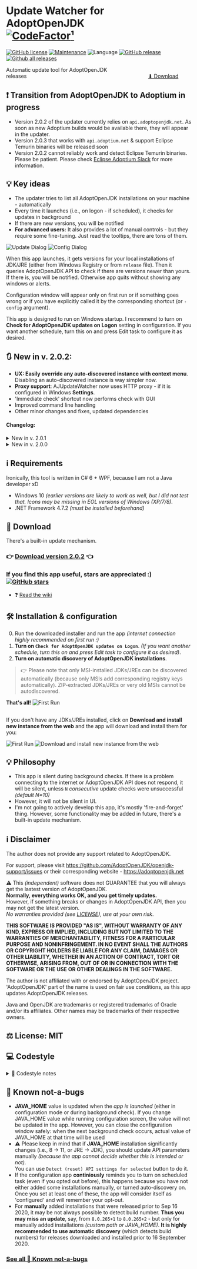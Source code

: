 
# Update Watcher for AdoptOpenJDK                        [![CodeFactor](https://www.codefactor.io/repository/github/tushev/aojdk-updatewatcher/badge)](https://www.codefactor.io/repository/github/tushev/aojdk-updatewatcher)[¹](#-codestyle)		
[![GitHub license](https://img.shields.io/github/license/tushev/aojdk-updatewatcher)](https://github.com/tushev/aojdk-updatewatcher/blob/master/LICENSE.txt) 
[![Maintenance](https://img.shields.io/badge/maintained%3F-yes-brightgreen.svg)](https://GitHub.com/tushev/aojdk-updatewatcher/graphs/commit-activity)
![Language](https://img.shields.io/badge/lang-c%23-blue)
[![GitHub release](https://img.shields.io/github/release/tushev/aojdk-updatewatcher.svg)](https://GitHub.com/tushev/aojdk-updatewatcher/releases/)
[![Github all releases](https://img.shields.io/github/downloads/tushev/aojdk-updatewatcher/total.svg)](https://GitHub.com/tushev/aojdk-updatewatcher/releases/)

Automatic update tool for AdoptOpenJDK releases                                                                                    [⬇ Download](#-download)

## ❗ Transition from AdoptOpenJDK to Adoptium in progress
* Version 2.0.2 of the updater currently relies on `api.adoptopenjdk.net`. As soon as new Adoptium builds would be available there, they will appear in the updater.
* Version 2.0.3 that works with `api.adoptium.net` & support Eclipse Temurin binaries will be released soon
* Version 2.0.2 cannot reliably work and detect Eclipse Temurin binaries. Please be patient.
Please check [Eclipse Adoptium Slack](https://adoptium.net/slack.html) for more information.

## 💡 Key ideas

* The updater tries to list all AdoptOpenJDK installations on your machine - automatically
* Every time it launches (i.e., on logon - if scheduled), it checks for updates in background
* If there are new versions, you will be notified
* **For advanced users:** It also provides a lot of manual controls - but they require some fine-tuning. Just read the tooltips, there are tons of them.


![Update Dialog](/docs/update_dialog_838.gif?raw=true)
![Config Dialog](/docs/config_dialog.png?raw=true)

When this app launches, it gets versions for your local installations of JDK/JRE (either from Windows Registry or from `release` file). Then it queries AdoptOpenJDK API to check if there are versions newer than yours. 
If there is, you will be notified. Otherwise app quits without showing any windows or alerts.

Configuration window will appear only on first run or if something goes wrong or if you have explicitly called it by the corresponding shortcut (or `-config` argument).

This app is designed to run on Windows startup. I recommend to turn on **Check for AdoptOpenJDK updates on Logon** setting in configuration. If you want another schedule, turn this on and press Edit task to configure it as desired.

## 🔃 New in v. 2.0.2:
* **UX: Easily override any auto-discovered instance with context menu**. Disabling an auto-discovered instance is way simpler now.
* **Proxy support**: AJUpdateWatcher now uses HTTP proxy - if it is configured in Windows **Settings**.
* 'Immediate check' shortcut now performs check with GUI
* Improved command line handling 
* Other minor changes and fixes, updated dependencies

#### Changelog:
<details>
  <summary>New in v. 2.0.1</summary>

### 🔃 New in v. 2.0.1:
* Added support for recently introduced changes in AdoptOpenJDK API and versioning scheme. This allows to receive `patch` and `AdoptBuild` updates for AdoptOpenJDK.
* Switched to [MSI](https://github.com/tushev/aojdk-updatewatcher/wiki/MSI-Installation) for installers. *No more false positives on VirusTotal!*
* Added support for post-install scripts/triggers (#5). 
* Redesigned self-update UI, added an option to view new release name *(+ release notes on hover)*
* Added [many new command line arguments](https://github.com/tushev/aojdk-updatewatcher/wiki/Command-Line-Arguments)
* Added .cmd file to open Configuration for installer-free version (#4) 
* Fix for a bug during background check when autodiscovery was set to off
* Other minor changes and fixes
</details>
<details>
  <summary>New in v. 2.0.0</summary>

### 🔃 New in v. 2.0.0:
* Support for multiple AdoptOpenJDK installations
* Automatic discovery of installations via Windows Registry
* Redesigned UI/UX
* App warns if `N` last *consecutive* background update checks were unsuccessful *(default N=10)*
* Limited support for `Most recent`/ `Most recent LTS` options
* Other improvements, perfomance optimisations etc.
</details>

## ℹ Requirements
Ironically, this tool is written in C# 6 + WPF, because I am not a Java developer xD
* Windows 10 _(earlier versions are likely to work as well, but I did not test that. Icons may be missing in EOL versions of Windows (XP/7/8)._
* .NET Framework 4.7.2 _(must be installed beforehand)_

## 📩 Download
There's a built-in update mechanism. 
### 👉 [Download version 2.0.2](https://github.com/tushev/aojdk-updatewatcher/releases) 👈
### If you find this app useful, stars are appreciated :) [![GitHub stars](https://img.shields.io/github/stars/tushev/aojdk-updatewatcher.svg?style=social&label=Star&maxAge=86400)](https://GitHub.com/tushev/aojdk-updatewatcher/stargazers/)
* ❓ [Read the wiki](https://github.com/tushev/aojdk-updatewatcher/wiki)




## 🛠 Installation & configuration
0. Run the downloaded installer and run the app _(internet connection highly recommended on first run :)_
1. **Turn on `Check for AdoptOpenJDK updates on Logon`**. _(If you want another schedule, turn this on and press Edit task to configure it as desired)_.
2. **Turn on automatic discovery of AdoptOpenJDK installations**.
> 👉 Please note that only MSI-installed JDKs/JREs can be discovered automatically (because only MSIs add corresponding registry keys automatically). ZIP-extracted JDKs/JREs or very old MSIs cannot be autodiscovered.
 
 **That's all!**
![First Run](https://raw.githubusercontent.com/tushev/aojdk-updatewatcher/master/docs/first_run_config_example_cut.gif)

##
If you don't have any JDKs/JREs installed, click on **Download and install new instance from the web** and the app will download and install them for you: 

![First Run](/docs/first_run.png?raw=true)
![Download and install new instance from the web](/docs/download_new_1.png?raw=true)

## 💡 Philosophy
* This app is silent during background checks. If there is a problem connecting to the internet or AdoptOpenJDK API does not respond, it will be silent, unless `N` *consecutive* update checks were unsuccessful *(default N=10)*
* However, it will not be silent in UI.
* I'm not going to actively develop this app, it's mostly 'fire-and-forget' thing. However, some functionality may be added in future, there's a built-in update mechanism.

## ℹ Disclaimer
The author does not provide any support related to AdoptOpenJDK. 

For support, please visit https://github.com/AdoptOpenJDK/openjdk-support/issues or their corresponding website - https://adoptopenjdk.net

⚠ This *(independent)* software does not GUARANTEE that you will always get the lastest version of AdoptOpenJDK.<br>**Normally, everything works OK, and you get timely updates.**<br>However, if something breaks or changes in AdoptOpenJDK API, then you may not get the latest version.<br>*No warranties provided (see [LICENSE](https://github.com/tushev/aojdk-updatewatcher/blob/master/LICENSE.txt)), use at your own risk*.

**THIS SOFTWARE IS PROVIDED "AS IS", WITHOUT WARRANTY OF ANY KIND,
EXPRESS OR IMPLIED, INCLUDING BUT NOT LIMITED TO THE WARRANTIES OF MERCHANTABILITY, FITNESS FOR A PARTICULAR PURPOSE AND NONINFRINGEMENT. 
IN NO EVENT SHALL THE AUTHORS OR COPYRIGHT HOLDERS BE LIABLE FOR ANY CLAIM, DAMAGES OR OTHER LIABILITY, WHETHER IN AN ACTION OF CONTRACT, TORT OR OTHERWISE, ARISING FROM, OUT OF OR IN CONNECTION WITH THE SOFTWARE OR THE USE OR OTHER DEALINGS IN THE SOFTWARE.**

The author is not affiliated with or endorsed by AdoptOpenJDK project.
'AdoptOpenJDK' part of the name is used on fair use conditions, as this app updates AdoptOpenJDK releases.

Java and OpenJDK are trademarks or registered trademarks of Oracle and/or its affiliates.
Other names may be trademarks of their respective owners.

## ⚖ License: MIT

## 💻 Codestyle
<details>
  <summary>📝 Codestyle notes</summary>
v.1.0: Please don't judge my coding style by this project, as I developed this app in less than a working day. It just works :)

v.2.0: The app was refactored. However, some codestyle issues still remain - for a single-person-maintained project, they are not a major issue. My top priority is app stability and robustness.

[![CodeFactor](https://www.codefactor.io/repository/github/tushev/aojdk-updatewatcher/badge)](https://www.codefactor.io/repository/github/tushev/aojdk-updatewatcher)
(`¹`) <sub>Please note that _blank-line related rules_ such as `The code must not contain multiple blank lines in a row.`, `A closing curly bracket must not be preceded by a blank line.`,  `An opening curly bracket must not be followed by a blank line` etc **are disabled** in CodeFactor.</sub>
</details>

## 🔕 Known not-a-bugs

* **JAVA_HOME** value is updated when the *app is launched* (either in configuration mode or during background check). If you change JAVA_HOME value while running configuration screen, the value will not be updated in the app. However, you can close the configuration window safely: when the next background check occurs, actual value of JAVA_HOME at that time will be used 
* ⚠ Please keep in mind that if **JAVA_HOME** installation significantly changes (i.e., 8 → 11, or JRE → JDK), you should update API parameters manually _(because the app cannot decide whether this is intended or not)._<br> You can use `Detect (reset) API settings for selected` button to do it.
* If the configuration app **continiously** reminds you to turn on scheduled task (even if you opted out before), this happens because you have not either added some installations manually, or turned auto-discovery on. Once you set at least one of these, the app will consider itself as 'configured' and will remember your opt-out.
* For **manually** added installations that were released prior to Sep 16 2020, it may be not always possible to detect build number. **Thus you may miss an update**, say, from `8.0.265+1` to `8.0.265+2` - but only for manually added installations _(custom path or JAVA_HOME)_. **It is highly recommended to use automatic discovery** (which detects build numbers) for releases downloaded and installed prior to 16 September 2020.

### [See all 🔕 Known not-a-bugs](https://github.com/tushev/aojdk-updatewatcher/wiki/Known-not-a-bugs)
